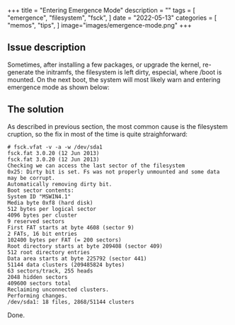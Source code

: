 +++
title = "Entering Emergence Mode"
description = ""
tags = [
    "emergence",
    "filesystem",
    "fsck",
]
date = "2022-05-13"
categories = [
    "memos",
    "tips",
]
image="images/emergence-mode.png"
+++ 

## Issue description

Sometimes, after installing a few packages, or upgrade the kernel, re-generate the initramfs, the filesystem is left dirty, especial, where /boot is mounted. On the next boot, the system will most likely warn and entering emergence mode as shown below:

## The solution

As described in previous section, the most common cause is the filesystem cruption, so the fix in most of the time is quite straighforward:

```shell
# fsck.vfat -v -a -w /dev/sda1
fsck.fat 3.0.20 (12 Jun 2013)
fsck.fat 3.0.20 (12 Jun 2013)
Checking we can access the last sector of the filesystem
0x25: Dirty bit is set. Fs was not properly unmounted and some data may be corrupt.
Automatically removing dirty bit.
Boot sector contents:
System ID "MSWIN4.1"
Media byte 0xf8 (hard disk)
512 bytes per logical sector
4096 bytes per cluster
9 reserved sectors
First FAT starts at byte 4608 (sector 9)
2 FATs, 16 bit entries
102400 bytes per FAT (= 200 sectors)
Root directory starts at byte 209408 (sector 409)
512 root directory entries
Data area starts at byte 225792 (sector 441)
51144 data clusters (209485824 bytes)
63 sectors/track, 255 heads
2048 hidden sectors
409600 sectors total
Reclaiming unconnected clusters.
Performing changes.
/dev/sda1: 18 files, 2868/51144 clusters
```

Done.